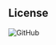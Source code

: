 ## License
![GitHub](https://img.shields.io/github/license/crystal-dawn/job-requirements?style=flat-square)